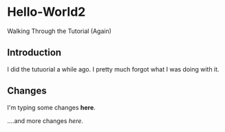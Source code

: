 # Hello-World2
Walking Through the Tutorial (Again)

## Introduction

I did the tutuorial a while ago. I pretty much forgot what I was doing with it. 

## Changes

I'm typing some changes **here**. 

....and more changes *here*. 
